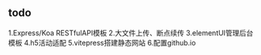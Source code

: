 ## todo
1.Express/Koa RESTfulAPI模板
2.大文件上传、断点续传
3.elementUI管理后台模板
4.h5活动适配
5.vitepress搭建静态网站
6.配置github.io